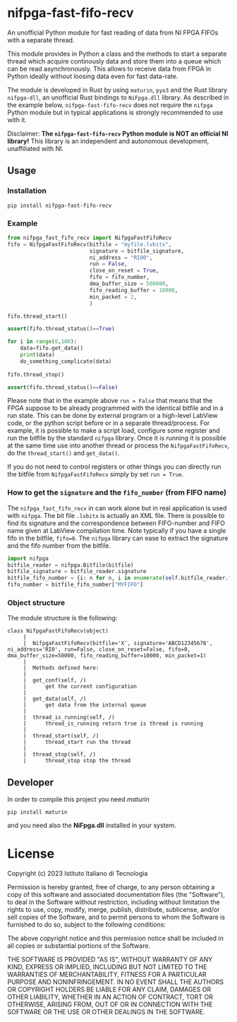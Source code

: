 # nifpga-fast-fifo-recv
An unofficial Python module for fast reading of data from NI FPGA FIFOs with a separate thread.

This module provides in Python a class and the methods to start a separate thread which acquire continously 
data and store them into a queue which can be read asynchronously. 
This allows to receive data from FPGA in Python ideally without loosing data even for fast data-rate.

The module is developed in Rust by using `maturin`, `pyo3` and the Rust library `nifpga-dll`, an unofficial Rust bindings to `NiFpga.dll` library.
As described in the example below, `nifpga-fast-fifo-recv` does not require the `nifpga` Python module but in typical applications is strongly recommended to use with it.

Disclaimer: **The `nifpga-fast-fifo-recv` Python module is NOT an official NI library!** This library is an independent and autonomous development, unaffiliated with NI.









## Usage ##
### Installation ###
```
pip install nifpga-fast-fifo-recv
```

### Example ###

```python
from nifpga_fast_fifo_recv import NifpgaFastFifoRecv
fifo = NifpgaFastFifoRecv(bitfile = "myfile.lvbitx",
                          signature = bitfile_signature,
                          ni_address = "RIO0",
                          run = False,
                          close_on_reset = True,
                          fifo = fifo_number,
                          dma_buffer_size = 500000,
                          fifo_reading_buffer = 10000,
                          min_packet = 2,
                          )

fifo.thread_start()

assert(fifo.thread_status()==True)

for i in range(0,100):
    data=fifo.get_data()
    print(data)
    do_something_complicate(data)
    
fifo.thread_stop()

assert(fifo.thread_status()==False)
```

Please note that in the example above `run = False` that means that the FPGA suppose to be already programmed
with the identical bitfile and in a run state. This can be done by external program or a high-level LabView code,
or the python script before or in a separate thread/process. For example, it is possible to make a script load,
configure some register and run the bitfile by the standard `nifpga` library.
Once it is running it is possible at the same time use into another thread or process the
`NifpgaFastFifoRecv`, do the `thread_start()` and `get_data()`.

If you do not need to control registers or other things you can directly run the bitfile from `NifpgaFastFifoRecv`
simply by set `run = True`.

### How to get the `signature` and the `fifo_number` (from FIFO name)
The `nifpga_fast_fifo_recv` in can work alone but in real application is used with `nifpga`.
The bit file `.lvbitx` is actually an XML file. There is possible to find its signature and the correspondence between 
FIFO-number and FIFO name given at LabView compilation time.
Note typically if you have a single fifo in the bitfile, `fifo=0`.
The `nifpga` library can ease to extract the signature and the fifo number from the bitfile.

```python
import nifpga
bitfile_reader = nifpga.Bitfile(bitfile)
bitfile_signature = bitfile_reader.signature
bitfile_fifo_number = {i: n for n, i in enumerate(self.bitfile_reader.fifos.keys())}
fifo_number = bitfile_fifo_number["MYFIFO"]
```


### Object structure ###
The module structure is the following:

```
class NifpgaFastFifoRecv(object)
     |
     |  NifpgaFastFifoRecv(bitfile='X', signature='ABCD12345678', ni_address='RI0', run=False, close_on_reset=False, fifo=0, dma_buffer_size=50000, fifo_reading_buffer=10000, min_packet=1)
     |  
     |  Methods defined here:
     |  
     |  get_conf(self, /)
     |      get the current configuration
     |  
     |  get_data(self, /)
     |      get data from the internal queue
     |  
     |  thread_is_running(self, /)
     |      thread_is_running return true is thread is running
     |  
     |  thread_start(self, /)
     |      thread_start run the thread
     |  
     |  thread_stop(self, /)
     |      thread_stop stop the thread
```



## Developer ##

In order to compile this project you need *maturin* 

```
pip install maturin
```

and you need also the **NiFpga.dll** installed in your system.

# License #
Copyright (c) 2023 Istituto Italiano di Tecnologia

Permission is hereby granted, free of charge, to any person
obtaining a copy of this software and associated documentation
files (the "Software"), to deal in the Software without
restriction, including without limitation the rights to use,
copy, modify, merge, publish, distribute, sublicense, and/or sell
copies of the Software, and to permit persons to whom the
Software is furnished to do so, subject to the following
conditions:

The above copyright notice and this permission notice shall be
included in all copies or substantial portions of the Software.

THE SOFTWARE IS PROVIDED "AS IS", WITHOUT WARRANTY OF ANY KIND,
EXPRESS OR IMPLIED, INCLUDING BUT NOT LIMITED TO THE WARRANTIES
OF MERCHANTABILITY, FITNESS FOR A PARTICULAR PURPOSE AND
NONINFRINGEMENT. IN NO EVENT SHALL THE AUTHORS OR COPYRIGHT
HOLDERS BE LIABLE FOR ANY CLAIM, DAMAGES OR OTHER LIABILITY,
WHETHER IN AN ACTION OF CONTRACT, TORT OR OTHERWISE, ARISING
FROM, OUT OF OR IN CONNECTION WITH THE SOFTWARE OR THE USE OR
OTHER DEALINGS IN THE SOFTWARE.

